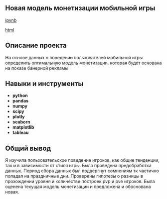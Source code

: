 ## Новая модель монетизации мобильной игры
[ipynb](https://github.com/anngnk/Portfolio/blob/main/game_monetisation/games.ipynb)

[html](https://github.com/anngnk/Portfolio/blob/main/game_monetisation/games.html)

## Описание проекта

На основе данных о поведении пользователей мобильной игры определить оптимальную модель монетизации, которая будет основана на показе банерной рекламы

## Навыки и инструменты


- **python**
- **pandas**
- **numpy**
- **scipy**
- **plotly**
- **seaborn**
- **matplotlib**
- **tableau**

## 

## Общий вывод

Я изучила пользовательское поведение игроков, как общие тенденции, так и в зависимости от стиля игры. Была проведена предобработка данных. Период сбора данных был подвергнут сомнениям тк частично попадал на праздничные дни.  Проверены гипотезы о разницы в прохождении уровня и количестве построек pvp и pve игроков. Была оценена текущая модель монетизации и предложена и обоснована новая.  
